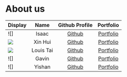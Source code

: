 # About us
Display |  Name  | Github Profile |            Portfolio            
--------|:------:|:--------------:|:-------------------------------:
![] | Isaac | [Github](https://github.com/isaaclks7) | [Portfolio](docs/team/isaac.md) |
![](https://via.placeholder.com/100.png?text=Photo) | Xin Hui | [Github](https://github.com/xhuinn) | [Portfolio](docs/team/johndoe.md)
![](https://via.placeholder.com/100.png?text=Photo) | Louis Tai | [Github](https://github.com/louistaii) | [Portfolio](docs/team/louistai.md)
![] | Gavin | [Github](https://github.com/tzqgav10) | [Portfolio](docs/team/tzqgav10.md)
![] | Yishan| [Github](https://github.com/lys2333) | [Portfolio](docs/team/lys2333.md)
